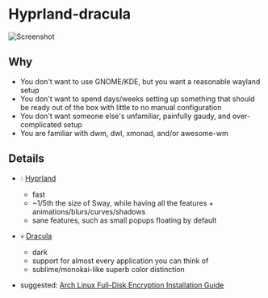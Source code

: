 # Hyprland-dracula

![Screenshot](https://raw.githubusercontent.com/dracula/hyprland/main/screenshot.png)

## Why

- You don't want to use GNOME/KDE, but you want a reasonable wayland setup
- You don't want to spend days/weeks setting up something that should be ready out of the box with little to no manual configuration
- You don't want someone else's unfamiliar, painfully gaudy, and over-complicated setup
- You are familiar with dwm, dwl, xmonad, and/or awesome-wm

## Details

- 💧️ [Hyprland](https://github.com/hyprwm/Hyprland)
  - fast
  - ~1/5th the size of Sway, while having all the features + animations/blurs/curves/shadows
  - sane features, such as small popups floating by default
- 💀️ [Dracula](https://github.com/dracula/dracula-theme/tree/master/themes)
  - dark
  - support for almost every application you can think of
  - sublime/monokai-like superb color distinction

- suggested: [Arch Linux Full-Disk Encryption Installation Guide](https://gist.github.com/huntrar/e42aee630bee3295b2c671d098c81268)


